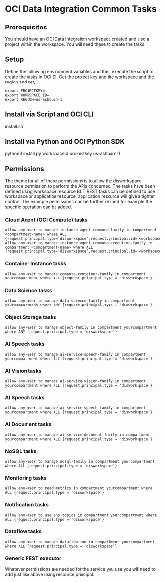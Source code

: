 # OCI Data Integration Common Tasks

## Prerequisites
You should have an OCI Data Integration workspace created and also a project within the workspace. You will need these to create the tasks.

## Setup
Define the following environment variables and then execute the script to create the tasks in OCI DI.  Get the project key and the workspace and the region and set;
```
export PROJECTKEY=
export WORKSPACE_ID=
export REGION=us-ashburn-1
```

## Install via Script and OCI CLI
install.sh

## Install via Python and OCI Python SDK
python3 install.py workspaceid prokectkey us-ashburn-1

## Permissions

The theme for all of these permissions is to allow the disworkspace resource permission to perform the APIs concerned. The tasks have been defined using workspace resource BUT REST tasks can be defined to use workspace or application resource, application resource will give a tighter control. The example permissions can be further refined for example the specific operation can be added.

### Cloud Agent (OCI Compute) tasks
```
allow any-user to manage instance-agent-command-family in compartment <compartment-name> where ALL {request.principal.type='disworkspace’,request.principal.id='<workspace_ocid>’}
allow any-user to manage instance-agent-command-execution-family in compartment <compartment-name> where ALL {request.principal.type='disworkspace’,request.principal.id='<workspace_ocid>’}
```

### Container Instance tasks
```
allow any-user to manage compute-container-family in compartment yourcompartment where ALL {request.principal.type = 'disworkspace'}
```

### Data Science tasks
```
allow any-user to manage data-science-family in compartment yourcompartment where ANY {request.principal.type = 'disworkspace'}	
```

### Object Storage tasks
```
allow any-user to manage object-family in compartment yourcompartment where ANY {request.principal.type = 'disworkspace'}	
```

### AI Speech tasks
```
allow any-user to manage ai-service-speech-family in compartment yourcompartment where ALL {request.principal.type = 'disworkspace'}
```

### AI Vision tasks
```
allow any-user to manage ai-service-vision-family in compartment yourcompartment where ALL {request.principal.type = 'disworkspace'}
```

### AI Speech tasks
```
allow any-user to manage ai-service-speech-family in compartment yourcompartment where ALL {request.principal.type = 'disworkspace'}
```

### AI Document tasks
```
allow any-user to manage ai-service-document-family in compartment yourcompartment where ALL {request.principal.type = 'disworkspace'}
```

### NoSQL tasks
```
allow any-user to manage nosql-family in compartment yourcompartment where ALL {request.principal.type = 'disworkspace'}
```

### Monitoring tasks
```
allow any-user to read metrics in compartment yourcompartment where ALL {request.principal.type = 'disworkspace'}
```

### Notification tasks
```
allow any-user to use ons-topics in compartment yourcompartment where ALL {request.principal.type = 'disworkspace'}
```

### Dataflow tasks
```
allow any-user to manage dataflow-run in compartment yourcompartment where ALL {request.principal.type = 'disworkspace'}
```

### Generic REST executor

Whatever permissions are needed for the service you use you will need to add just like above using resource principal.
